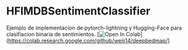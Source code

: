 # HFIMDBSentimentClassifier
Ejemplo de implementacion de pytorch-lightning y Hugging-Face para clasifiacion  binaria de sentimientos. 
[![Open In Colab](https://colab.research.google.com/assets/colab-badge.svg)](https://colab.research.google.com/github/weiji14/deepbedmap/]
